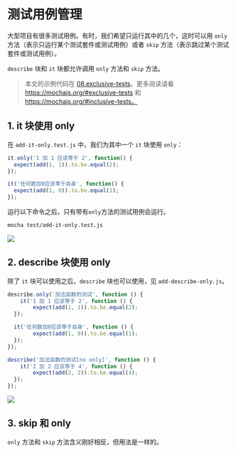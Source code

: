 # 测试用例管理

大型项目有很多测试用例。有时，我们希望只运行其中的几个，这时可以用 `only` 方法（表示只运行某个测试套件或测试用例）或者 `skip` 方法（表示跳过某个测试套件或测试用例）。

`describe` 块和 `it` 块都允许调用 `only` 方法和 `skip` 方法。

> 本文的示例代码在 [08.exclusive-tests]。更多阅读请看 https://mochajs.org/#exclusive-tests 和 https://mochajs.org/#inclusive-tests。

## 1. it 块使用 only

在 `add-it-only.test.js` 中，我们为其中一个 `it` 块使用 `only`：

```javascript
it.only('1 加 1 应该等于 2', function() {
  expect(add(1, 1)).to.be.equal(2);
});

it('任何数加0应该等于自身', function() {
  expect(add(1, 0)).to.be.equal(1);
});

```

运行以下命令之后，只有带有`only`方法的测试用例会运行。

```bash
mocha test/add-it-only.test.js
```

![](index_files/68310f88-6f64-43f6-a1a5-70268812d69e.png)

## 2. describe 块使用 only

除了 `it` 块可以使用之后，`describe` 块也可以使用，见 `add-describe-only.js`。

```javascript
describe.only('加法函数的测试', function () {
    it('1 加 1 应该等于 2', function () {
        expect(add(1, 1)).to.be.equal(2);
  });

  it('任何数加0应该等于自身', function () {
        expect(add(1, 0)).to.be.equal(1);
  });
});

describe('加法函数的测试[no only]', function () {
    it('2 加 2 应该等于 4', function () {
        expect(add(2, 2)).to.be.equal(4);
  });
});
```

![](index_files/1add807f-2636-4535-8f24-53cae5f967d6.png)


## 3. skip 和 only

`only` 方法和 `skip` 方法含义刚好相反，但用法是一样的。

[08.exclusive-tests]:https://github.com/helinjiang/pro-mocha/tree/master/08.exclusive-tests